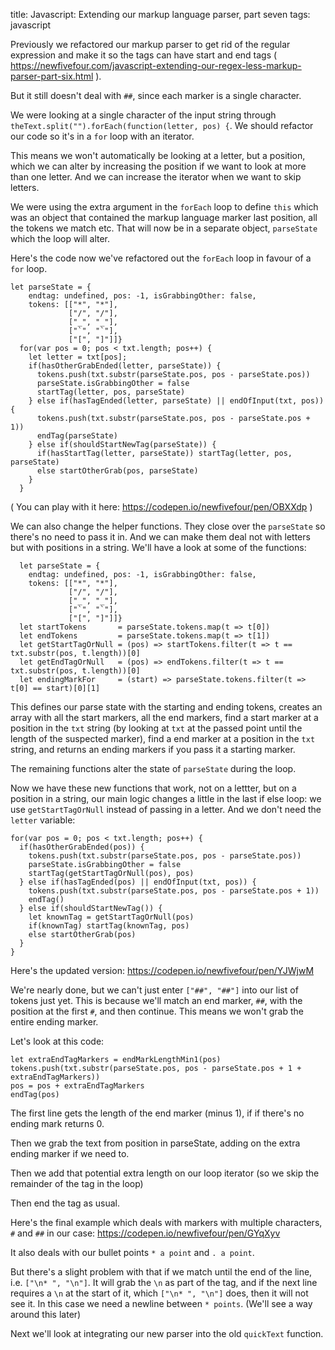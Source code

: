 title: Javascript: Extending our markup language parser, part seven
tags: javascript

Previously we refactored our markup parser to get rid of the regular expression and make it so the tags can have start and end tags ( https://newfivefour.com/javascript-extending-our-regex-less-markup-parser-part-six.html ).

But it still doesn't deal with `##`, since each marker is a single character. 

We were looking at a single character of the input string through `theText.split("").forEach(function(letter, pos) {`. We should refactor our code so it's in a `for` loop with an iterator. 

This means we won't automatically be looking at a letter, but a position, which we can alter by increasing the position if we want to look at more than one letter. And we can increase the iterator when we want to skip letters.

We were using the extra argument in the `forEach` loop to define `this` which was an object that contained the markup language marker last position, all the tokens we match etc. That will now be in a separate object, `parseState` which the loop will alter.

Here's the code now we've refactored out the `forEach` loop in favour of a `for` loop.

```
let parseState = { 
    endtag: undefined, pos: -1, isGrabbingOther: false, 
    tokens: [["*", "*"], 
             ["/", "/"], 
             ["_", "_"], 
             ["`", "`"],
             ["[", "]"]]}
  for(var pos = 0; pos < txt.length; pos++) {
    let letter = txt[pos];
    if(hasOtherGrabEnded(letter, parseState)) {
      tokens.push(txt.substr(parseState.pos, pos - parseState.pos))
      parseState.isGrabbingOther = false
      startTag(letter, pos, parseState)
    } else if(hasTagEnded(letter, parseState) || endOfInput(txt, pos)) {
      tokens.push(txt.substr(parseState.pos, pos - parseState.pos + 1))
      endTag(parseState)
    } else if(shouldStartNewTag(parseState)) {
      if(hasStartTag(letter, parseState)) startTag(letter, pos, parseState)
      else startOtherGrab(pos, parseState)
    }
  }
```

( You can play with it here: https://codepen.io/newfivefour/pen/OBXXdp )

We can also change the helper functions. They close over the `parseState` so there's no need to pass it in. And we can make them deal not with letters but with positions in a string. We'll have a look at some of the functions:

```
  let parseState = { 
    endtag: undefined, pos: -1, isGrabbingOther: false, 
    tokens: [["*", "*"], 
             ["/", "/"], 
             ["_", "_"],
             ["`", "`"],
             ["[", "]"]]}
  let startTokens       = parseState.tokens.map(t => t[0])
  let endTokens         = parseState.tokens.map(t => t[1])
  let getStartTagOrNull = (pos) => startTokens.filter(t => t == txt.substr(pos, t.length))[0]
  let getEndTagOrNull   = (pos) => endTokens.filter(t => t == txt.substr(pos, t.length))[0]
  let endingMarkFor     = (start) => parseState.tokens.filter(t => t[0] == start)[0][1]
```

This defines our parse state with the starting and ending tokens, creates an array with all the start markers, all the end markers, find a start marker at a position in the `txt` string (by looking at `txt` at the passed point until the length of the suspected marker), find a end marker at a position in the `txt` string, and returns an ending markers if you pass it a starting marker.

The remaining functions alter the state of `parseState` during the loop. 

Now we have these new functions that work, not on a lettter, but on a position in a string, our main logic changes a little in the last if else loop: we use `getStartTagOrNull` instead of passing in a letter. And we don't need the `letter` variable:

```
for(var pos = 0; pos < txt.length; pos++) {
  if(hasOtherGrabEnded(pos)) {
    tokens.push(txt.substr(parseState.pos, pos - parseState.pos))
    parseState.isGrabbingOther = false
    startTag(getStartTagOrNull(pos), pos)
  } else if(hasTagEnded(pos) || endOfInput(txt, pos)) {
    tokens.push(txt.substr(parseState.pos, pos - parseState.pos + 1))
    endTag()
  } else if(shouldStartNewTag()) {
    let knownTag = getStartTagOrNull(pos)
    if(knownTag) startTag(knownTag, pos)
    else startOtherGrab(pos)
  }
}
```

Here's the updated version: https://codepen.io/newfivefour/pen/YJWjwM

We're nearly done, but we can't just enter `["##", "##"]` into our list of tokens just yet. This is because we'll match an end marker, `##`, with the position at the first `#`, and then continue. This means we won't grab the entire ending marker.

Let's look at this code:

```
let extraEndTagMarkers = endMarkLengthMin1(pos)
tokens.push(txt.substr(parseState.pos, pos - parseState.pos + 1 + extraEndTagMarkers))
pos = pos + extraEndTagMarkers 
endTag(pos)
```

The first line gets the length of the end marker (minus 1), if if there's no ending mark returns 0.

Then we grab the text from position in parseState, adding on the extra ending marker if we need to.

Then we add that potential extra length on our loop iterator (so we skip the remainder of the tag in the loop)

Then end the tag as usual.

Here's the final example which deals with markers with multiple characters, `#` and `##` in our case: https://codepen.io/newfivefour/pen/GYqXyv

It also deals with our bullet points `* a point` and `. a point`. 

But there's a slight problem with that if we match until the end of the line, i.e. `["\n* ", "\n"]`. It will grab the `\n` as part of the tag, and if the next line requires a `\n` at the start of it, which `["\n* ", "\n"]` does, then it will not see it. In this case we need a newline between `* points`. (We'll see a way around this later)

Next we'll look at integrating our new parser into the old `quickText` function.
